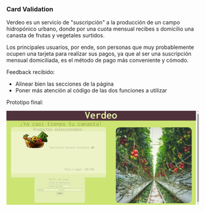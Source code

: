 ### Card Validation
Verdeo es un servicio de "suscripción" a la producción de un campo hidropónico urbano, donde por una cuota mensual recibes s domicilio una canasta de frutas y vegetales surtidos.

Los principales usuarios, por ende, son personas que muy probablemente ocupen una tarjeta para realizar sus pagos, ya que al ser una suscripción mensual domiciliada, es el método de pago más conveniente y cómodo.

Feedback recibido:
- Alinear bien las secciones de la página
- Poner más atención al código de las dos funciones a utilizar

Prototipo final:

![](https://github.com/Mmvs487/CDMX013-card-validation/blob/main/src/pics/final.jpg)


